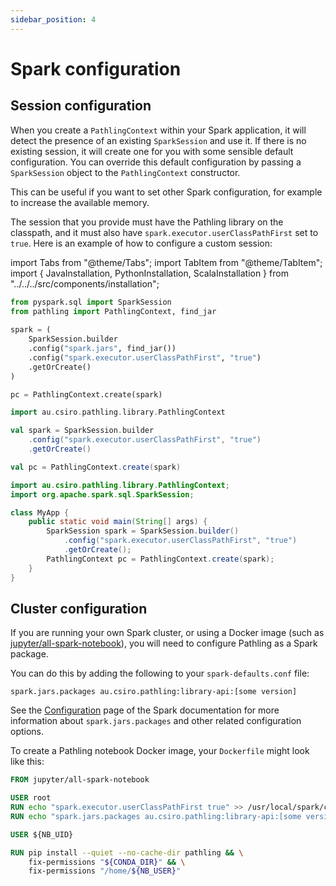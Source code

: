 ```yaml
---
sidebar_position: 4
---
```


# Spark configuration

## Session configuration

When you create a `PathlingContext` within your Spark application, it will
detect the presence of an existing `SparkSession` and use it. If there is no
existing session, it will create one for you with some sensible default
configuration. You can override this default configuration by passing
a `SparkSession` object to the `PathlingContext` constructor.

This can be useful if you want to set other Spark configuration, for example to
increase the available memory.

The session that you provide must have the Pathling library on the classpath,
and it must also have `spark.executor.userClassPathFirst` set to `true`. Here is
an example of how to configure a custom session:

import Tabs from "@theme/Tabs";
import TabItem from "@theme/TabItem";
import { JavaInstallation, PythonInstallation, ScalaInstallation }
from "../../../src/components/installation";

<!--suppress CheckEmptyScriptTag -->
<Tabs>
<TabItem value="python" label="Python">

```python
from pyspark.sql import SparkSession
from pathling import PathlingContext, find_jar
    
spark = (
    SparkSession.builder
    .config("spark.jars", find_jar())
    .config("spark.executor.userClassPathFirst", "true")
    .getOrCreate()
)

pc = PathlingContext.create(spark)
```

</TabItem>
<TabItem value="scala" label="Scala">

<ScalaInstallation/>

```scala
import au.csiro.pathling.library.PathlingContext

val spark = SparkSession.builder
    .config("spark.executor.userClassPathFirst", "true")
    .getOrCreate()

val pc = PathlingContext.create(spark)
```

</TabItem>
<TabItem value="java" label="Java">

<JavaInstallation/>

```java
import au.csiro.pathling.library.PathlingContext;
import org.apache.spark.sql.SparkSession;

class MyApp {
    public static void main(String[] args) {
        SparkSession spark = SparkSession.builder()
            .config("spark.executor.userClassPathFirst", "true")
            .getOrCreate();
        PathlingContext pc = PathlingContext.create(spark);
    }
}
```

</TabItem>
</Tabs>

## Cluster configuration

If you are running your own Spark cluster, or using a Docker image (such
as [jupyter/all-spark-notebook](https://hub.docker.com/r/jupyter/all-spark-notebook)), 
you will need to configure Pathling as a Spark package.

You can do this by adding the following to your `spark-defaults.conf` file:

```
spark.jars.packages au.csiro.pathling:library-api:[some version]
```

See the [Configuration](https://spark.apache.org/docs/latest/configuration.html)
page of the Spark documentation for more information about `spark.jars.packages`
and other related configuration options.

To create a Pathling notebook Docker image, your `Dockerfile` might look like
this:

```dockerfile
FROM jupyter/all-spark-notebook

USER root
RUN echo "spark.executor.userClassPathFirst true" >> /usr/local/spark/conf/spark-defaults.conf
RUN echo "spark.jars.packages au.csiro.pathling:library-api:[some version]" >> /usr/local/spark/conf/spark-defaults.conf

USER ${NB_UID}

RUN pip install --quiet --no-cache-dir pathling && \
    fix-permissions "${CONDA_DIR}" && \
    fix-permissions "/home/${NB_USER}"
```

